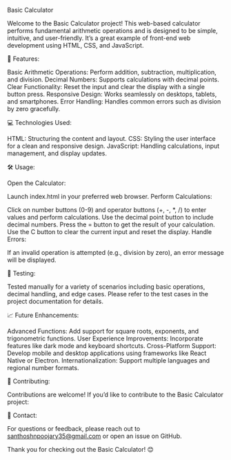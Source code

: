 Basic Calculator

Welcome to the Basic Calculator project! This web-based calculator performs fundamental arithmetic operations and is designed to be simple, intuitive, and user-friendly. It’s a great example of front-end web development using HTML, CSS, and JavaScript.

🚀 Features: 

Basic Arithmetic Operations: Perform addition, subtraction, multiplication, and division.
Decimal Numbers: Supports calculations with decimal points.
Clear Functionality: Reset the input and clear the display with a single button press.
Responsive Design: Works seamlessly on desktops, tablets, and smartphones.
Error Handling: Handles common errors such as division by zero gracefully.


💻 Technologies Used:

HTML: Structuring the content and layout.
CSS: Styling the user interface for a clean and responsive design.
JavaScript: Handling calculations, input management, and display updates.


🛠️ Usage:

Open the Calculator:

Launch index.html in your preferred web browser.
Perform Calculations:

Click on number buttons (0-9) and operator buttons (+, -, *, /) to enter values and perform calculations.
Use the decimal point button to include decimal numbers.
Press the = button to get the result of your calculation.
Use the C button to clear the current input and reset the display.
Handle Errors:

If an invalid operation is attempted (e.g., division by zero), an error message will be displayed.


🧪 Testing:

Tested manually for a variety of scenarios including basic operations, decimal handling, and edge cases. Please refer to the test cases in the project documentation for details.


📈 Future Enhancements:

Advanced Functions: Add support for square roots, exponents, and trigonometric functions.
User Experience Improvements: Incorporate features like dark mode and keyboard shortcuts.
Cross-Platform Support: Develop mobile and desktop applications using frameworks like React Native or Electron.
Internationalization: Support multiple languages and regional number formats.


💬 Contributing:

Contributions are welcome! If you’d like to contribute to the Basic Calculator project:


📧 Contact:

For questions or feedback, please reach out to santhoshnpoojary35@gmail.com or open an issue on GitHub.

Thank you for checking out the Basic Calculator! 😊
